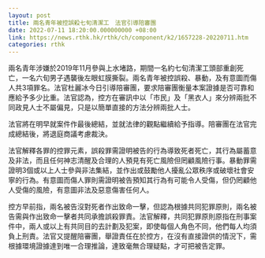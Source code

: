 ```yaml
---
layout: post
title: 兩名青年被控誤殺七旬清潔工　法官引導陪審團
date: 2022-07-11 18:20:00.000000000 +08:00
link: https://news.rthk.hk/rthk/ch/component/k2/1657228-20220711.htm
categories: rthk
---
```


兩名青年涉嫌於2019年11月參與上水堵路，期間一名約七旬清潔工頭部重創死亡，一名六旬男子遇襲後左眼虹膜撕裂。兩名青年被控誤殺、暴動，及有意圖而傷人共3項罪名。法官杜麗冰今日引導陪審團，要求陪審團衡量本案證據是否可靠和應給予多少比重。法官認為，控方在審訊中以「市民」及「黑衣人」來分辨兩批不同政見人士不屬偏見，只是以簡單直接的方法分辨兩批人士。

法官將在明早就案件作最後總結，並就法律的觀點繼續給予指導。陪審團在法官完成總結後，將退庭商議考慮裁決。

法官解釋各罪的控罪元素，誤殺罪需證明被告的行為導致死者死亡，其行為屬蓄意及非法，而且任何神志清醒及合理的人預見有死亡風險但罔顧風險行事。暴動罪需證明3個或以上人士參與非法集結，並作出或鼓勵他人擾亂公眾秩序或破壞社會安寧的行為。有意圖而傷人罪則需證明被告預知其行為有可能令人受傷，但仍罔顧他人受傷的風險，有意圖非法及惡意傷害任何人。

控方早前指，兩名被告沒對死者作出致命一擊，但認為根據共同犯罪原則，兩名被告需與作出致命一擊者共同承擔誤殺罪責。法官解釋，共同犯罪原則原指在刑事案件中，兩人或以上有共同目的去計劃及犯案，即使每個人角色不同，他們每人均須負上刑責。法官又提醒陪審團，舉證責任在於控方，在沒有直接證供的情況下，需根據環境證據達到唯一合理推論，達致毫無合理疑點，才可把被告定罪。
